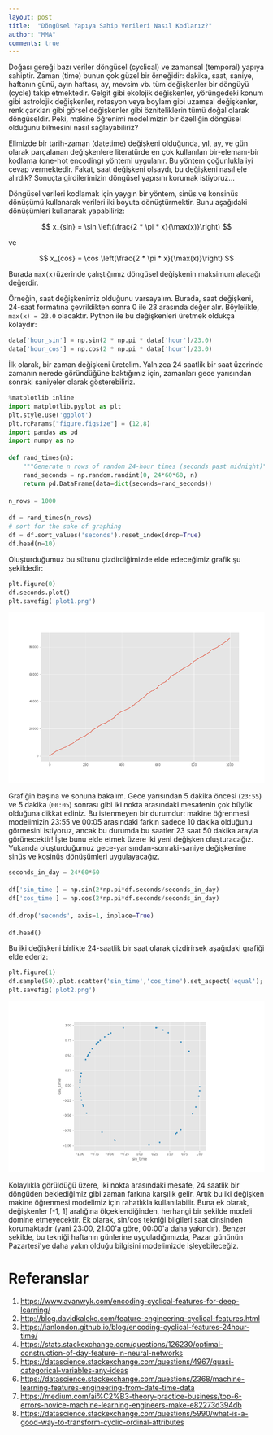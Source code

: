```yaml
---
layout: post
title:  "Döngüsel Yapıya Sahip Verileri Nasıl Kodlarız?"
author: "MMA"
comments: true
---
```


Doğası gereği bazı veriler döngüsel (cyclical) ve zamansal (temporal) yapıya sahiptir.  Zaman (time) bunun çok güzel bir örneğidir: dakika, saat, saniye, haftanın günü, ayın haftası, ay, mevsim vb. tüm değişkenler bir döngüyü (cycle) takip etmektedir. Gelgit gibi ekolojik değişkenler, yörüngedeki konum gibi astrolojik değişkenler, rotasyon veya boylam gibi uzamsal değişkenler, renk çarkları gibi görsel değişkenler gibi özniteliklerin tümü doğal olarak döngüseldir. Peki, makine öğrenimi modelimizin bir özelliğin döngüsel olduğunu bilmesini nasıl sağlayabiliriz?

Elimizde bir tarih-zaman (datetime) değişkeni olduğunda, yıl, ay, ve gün olarak parçalanan değişkenlere literatürde en çok kullanılan bir-elemanı-bir kodlama (one-hot encoding) yöntemi uygulanır. Bu yöntem çoğunlukla iyi cevap vermektedir. Fakat, saat değişkeni olsaydı, bu değişkeni nasıl ele alırdık? Sonuçta girdilerimizin döngüsel yapısını korumak istiyoruz...

Döngüsel verileri kodlamak için yaygın bir yöntem, sinüs ve konsinüs dönüşümü kullanarak verileri iki boyuta dönüştürmektir. Bunu aşağıdaki dönüşümleri kullanarak yapabiliriz:

$$
x_{sin} = \sin \left(\frac{2 * \pi * x}{\max(x)}\right)
$$

ve

$$
x_{cos} = \cos \left(\frac{2 * \pi * x}{\max(x)}\right)
$$

Burada `max(x)`üzerinde çalıştığımız döngüsel değişkenin maksimum alacağı değerdir.

 Örneğin, saat değişkenimiz olduğunu varsayalım. Burada, saat değişkeni, 24-saat formatına çevrildikten sonra 0 ile 23 arasında değer alır. Böylelikle, `max(x) = 23.0` olacaktır. Python ile bu değişkenleri üretmek oldukça kolaydır:

```python
data['hour_sin'] = np.sin(2 * np.pi * data['hour']/23.0)
data['hour_cos'] = np.cos(2 * np.pi * data['hour']/23.0)
```

İlk olarak, bir zaman değişkeni üretelim. Yalnızca 24 saatlik bir saat üzerinde zamanın nerede göründüğüne baktığımız için, zamanları gece yarısından sonraki saniyeler olarak gösterebiliriz.

```python
%matplotlib inline
import matplotlib.pyplot as plt
plt.style.use('ggplot')
plt.rcParams["figure.figsize"] = (12,8)
import pandas as pd
import numpy as np

def rand_times(n):
    """Generate n rows of random 24-hour times (seconds past midnight)"""
    rand_seconds = np.random.randint(0, 24*60*60, n)
    return pd.DataFrame(data=dict(seconds=rand_seconds))

n_rows = 1000

df = rand_times(n_rows)
# sort for the sake of graphing
df = df.sort_values('seconds').reset_index(drop=True)
df.head(n=10)
```

Oluşturduğumuz bu sütunu çizdirdiğimizde elde edeceğimiz grafik şu şekildedir:

```python
plt.figure(0)
df.seconds.plot()
plt.savefig('plot1.png')
```

![](https://github.com/mmuratarat/turkish/blob/master/_posts/images/plot1.png?raw=true)

Grafiğin başına ve sonuna bakalım. Gece yarısından 5 dakika öncesi (`23:55`) ve 5 dakika (`00:05`) sonrası gibi iki nokta arasındaki mesafenin çok büyük olduğuna dikkat ediniz. Bu istenmeyen bir durumdur: makine öğrenmesi modelimizin 23:55 ve 00:05 arasındaki farkın sadece 10 dakika olduğunu görmesini istiyoruz, ancak bu durumda bu saatler 23 saat 50 dakika arayla görünecektir! İşte bunu elde etmek üzere iki yeni değişken oluşturacağız. Yukarıda oluşturduğumuz gece-yarısından-sonraki-saniye değişkenine sinüs ve kosinüs dönüşümleri uygulayacağız.

```python
seconds_in_day = 24*60*60

df['sin_time'] = np.sin(2*np.pi*df.seconds/seconds_in_day)
df['cos_time'] = np.cos(2*np.pi*df.seconds/seconds_in_day)

df.drop('seconds', axis=1, inplace=True)

df.head()
```

Bu iki değişkeni birlikte 24-saatlik bir saat olarak çizdirirsek aşağıdaki grafiği elde ederiz:

```python
plt.figure(1)
df.sample(50).plot.scatter('sin_time','cos_time').set_aspect('equal');
plt.savefig('plot2.png')
```

![](https://github.com/mmuratarat/turkish/blob/master/_posts/images/plot2.png?raw=true)

Kolaylıkla görüldüğü üzere, iki nokta arasındaki mesafe, 24 saatlik bir döngüden beklediğimiz gibi zaman farkına karşılık gelir. Artık bu iki değişken makine öğrenmesi modelimiz için rahatlıkla kullanılabilir. Buna ek olarak, değişkenler [-1, 1] aralığına ölçeklendiğinden, herhangi bir şekilde modeli domine etmeyecektir. Ek olarak, sin/cos tekniği bilgileri saat cinsinden korumaktadır (yani 23:00, 21:00'a göre, 00:00'a daha yakındır). Benzer şekilde, bu tekniği haftanın günlerine uyguladığımızda, Pazar gününün Pazartesi'ye daha yakın olduğu bilgisini modelimizde işleyebileceğiz. 

# Referanslar

1. https://www.avanwyk.com/encoding-cyclical-features-for-deep-learning/
2. http://blog.davidkaleko.com/feature-engineering-cyclical-features.html
3. https://ianlondon.github.io/blog/encoding-cyclical-features-24hour-time/
4. https://stats.stackexchange.com/questions/126230/optimal-construction-of-day-feature-in-neural-networks
5. https://datascience.stackexchange.com/questions/4967/quasi-categorical-variables-any-ideas
6. https://datascience.stackexchange.com/questions/2368/machine-learning-features-engineering-from-date-time-data
7. https://medium.com/ai%C2%B3-theory-practice-business/top-6-errors-novice-machine-learning-engineers-make-e82273d394db
8. https://datascience.stackexchange.com/questions/5990/what-is-a-good-way-to-transform-cyclic-ordinal-attributes









